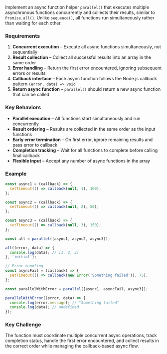 Implement an async function helper `parallel()` that executes multiple asynchronous functions concurrently and collects their results, similar to `Promise.all()`. Unlike `sequence()`, all functions run simultaneously rather than waiting for each other.

### Requirements

1. **Concurrent execution** – Execute all async functions simultaneously, not sequentially
2. **Result collection** – Collect all successful results into an array in the same order
3. **Error handling** – Return the first error encountered, ignoring subsequent errors or results
4. **Callback interface** – Each async function follows the Node.js callback pattern `(error, data) => void`
5. **Return async function** – `parallel()` should return a new async function that can be called

### Key Behaviors

- **Parallel execution** – All functions start simultaneously and run concurrently
- **Result ordering** – Results are collected in the same order as the input functions
- **Early error termination** – On first error, ignore remaining results and pass error to callback
- **Completion tracking** – Wait for all functions to complete before calling final callback
- **Flexible input** – Accept any number of async functions in the array

### Example

```js
const async1 = (callback) => {
  setTimeout(() => callback(null, 1), 100);
};

const async2 = (callback) => {
  setTimeout(() => callback(null, 2), 50);
};

const async3 = (callback) => {
  setTimeout(() => callback(null, 3), 150);
};

const all = parallel([async1, async2, async3]);

all((error, data) => {
  console.log(data); // [1, 2, 3]
}, 'initial');

// Error handling
const asyncFail = (callback) => {
  setTimeout(() => callback(new Error('Something failed')), 75);
};

const parallelWithError = parallel([async1, asyncFail, async3]);

parallelWithError((error, data) => {
  console.log(error.message); // "Something failed"
  console.log(data); // undefined
});
```

### Key Challenge

The function must coordinate multiple concurrent async operations, track completion status, handle the first error encountered, and collect results in the correct order while managing the callback-based async flow.
